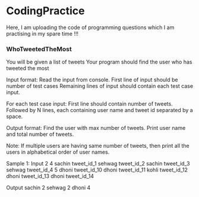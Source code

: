 # CodingPractice
Here, I am uploading the code of programming questions which I am practising in my spare time !!!

### WhoTweetedTheMost
You will be given a list of tweets
Your program should find the user who has tweeted the most

Input format:
Read the input from console.
First line of input should be number of test cases
Remaining lines of input should contain each test case input. 

For each test case input:
First line should contain number of tweets.
Followed by N lines, each containing user name and tweet id separated by a space.

Output format:
Find the user with max number of tweets. Print user name and total number of tweets.

Note:
If multiple users are having same number of tweets, then print all the users in alphabetical order of user names.

Sample 1:
Input 
2
4
sachin tweet_id_1
sehwag tweet_id_2
sachin tweet_id_3
sehwag tweet_id_4
5
dhoni tweet_id_10
dhoni tweet_id_11
kohli tweet_id_12
dhoni tweet_id_13
dhoni tweet_id_14

Output
sachin 2
sehwag 2
dhoni 4
